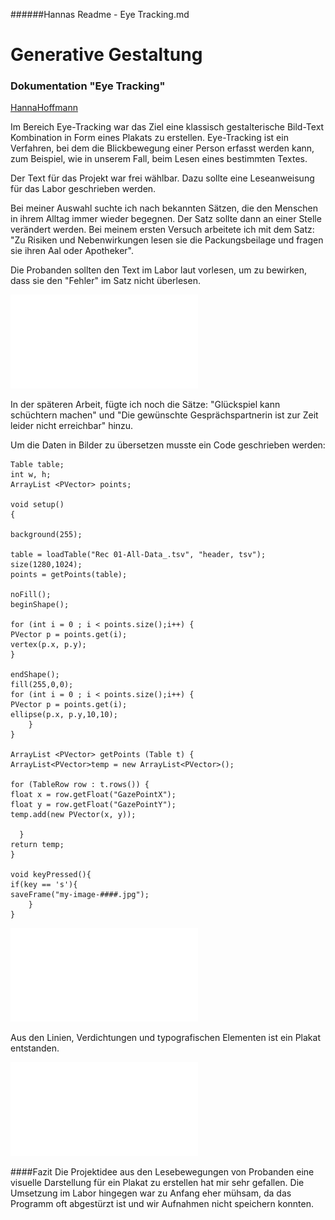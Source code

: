 ######Hannas Readme - Eye Tracking.md  

# Generative Gestaltung
### Dokumentation "Eye Tracking"

[HannaHoffmann](https://github.com/HannaHoffmann)

Im Bereich Eye-Tracking war das Ziel eine klassisch gestalterische Bild-Text Kombination in Form eines Plakats zu erstellen.
Eye-Tracking ist ein Verfahren, bei dem die Blickbewegung einer Person erfasst werden kann, zum Beispiel, wie in unserem Fall, beim Lesen eines bestimmten Textes.

Der Text für das Projekt war frei wählbar. Dazu sollte eine Leseanweisung für das Labor geschrieben werden.

Bei meiner Auswahl suchte ich nach bekannten Sätzen, die den Menschen in ihrem Alltag immer wieder begegnen. Der Satz sollte dann an einer Stelle verändert werden. Bei meinem ersten Versuch arbeitete ich mit dem Satz: "Zu Risiken und Nebenwirkungen lesen sie die Packungsbeilage und fragen sie ihren Aal oder Apotheker".

Die Probanden sollten den Text im Labor laut vorlesen, um zu bewirken, dass sie den "Fehler" im Satz nicht überlesen.

![](images/Apotheke_Erster_Versuch.pdf)

In der späteren Arbeit, fügte ich noch die Sätze: "Glückspiel kann schüchtern machen" und "Die gewünschte Gesprächspartnerin ist zur Zeit leider nicht erreichbar" hinzu.

Um die Daten in Bilder zu übersetzen musste ein Code geschrieben werden:

	Table table;
	int w, h;
	ArrayList <PVector> points;
	
	void setup() 
	{
	
	background(255);
	
	table = loadTable("Rec 01-All-Data_.tsv", "header, tsv");
	size(1280,1024);
	points = getPoints(table);
	
	noFill();
	beginShape();
	
	for (int i = 0 ; i < points.size();i++) {
    PVector p = points.get(i);
    vertex(p.x, p.y);
    }
    
    endShape();
    fill(255,0,0);
    for (int i = 0 ; i < points.size();i++) {
    PVector p = points.get(i);
    ellipse(p.x, p.y,10,10);
    	}
    }
    
    ArrayList <PVector> getPoints (Table t) {
    ArrayList<PVector>temp = new ArrayList<PVector>();
    
	for (TableRow row : t.rows()) {
	float x = row.getFloat("GazePointX"); 
	float y = row.getFloat("GazePointY");
	temp.add(new PVector(x, y));
	
	  }
	return temp;
	}

	void keyPressed(){
	if(key == 's'){
	saveFrame("my-image-####.jpg");
		}
	}
	
![](Plakate/Mit_Typo.pdf)

Aus den Linien, Verdichtungen und typografischen Elementen ist ein Plakat entstanden.

![](Plakate/Plakat2_A4.pdf)

####Fazit
Die Projektidee aus den Lesebewegungen von Probanden eine visuelle Darstellung für ein Plakat zu erstellen hat mir sehr gefallen. Die Umsetzung im Labor hingegen war zu Anfang eher mühsam, da das Programm oft abgestürzt ist und wir Aufnahmen nicht speichern konnten. 




